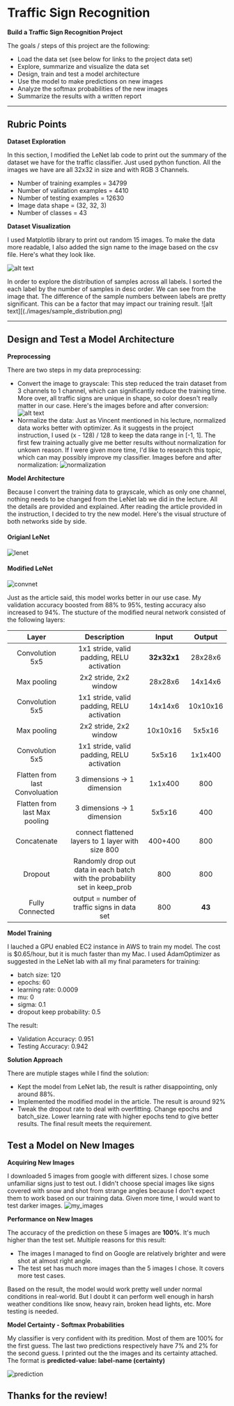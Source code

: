 # Traffic Sign Recognition



**Build a Traffic Sign Recognition Project**

The goals / steps of this project are the following:
* Load the data set (see below for links to the project data set)
* Explore, summarize and visualize the data set
* Design, train and test a model architecture
* Use the model to make predictions on new images
* Analyze the softmax probabilities of the new images
* Summarize the results with a written report

---
## Rubric Points

**Dataset Exploration**

In this section, I modified the LeNet lab code to print out the summary of the dataset we have for the traffic classifier. Just used python function. All the images we have are all 32x32 in size and with RGB 3 Channels. 
* Number of training examples = 34799
* Number of validation examples = 4410
* Number of testing examples = 12630
* Image data shape = (32, 32, 3)
* Number of classes = 43

**Dataset Visualization**

I used Matplotlib library to print out random 15 images. To make the data more readable, I also added the sign name to the image based on the csv file. Here's what they look like.

![alt text](./images/random_15.png)

In order to explore the distribution of samples across all labels. I sorted the each label by the number of samples in desc order. We can see from the image that. The difference of the sample numbers between labels are pretty significant. This can be a factor that may impact our training result.
![alt text][(./images/sample_distribution.png)

---
## Design and Test a Model Architecture

**Preprocessing**

There are two steps in my data preprocessing:
* Convert the image to grayscale: This step reduced the train dataset from 3 channels to 1 channel, which can significantly reduce the training time. More over, all traffic signs are unique in shape, so color doesn't really matter in our case. Here's the images before and after conversion:
![alt text](./images/grayscale.png)
* Normalize the data: Just as Vincent mentioned in his lecture, normalized data works better with optimizer. As it suggests in the project instruction,  I used (x - 128) / 128 to keep the data range in [-1, 1]. The first few training actually give me better results without normalization for unkown reason. If I were given more time, I'd like to research this topic, which can may possibly improve my classifier. Images before and after normalization:
![normalization](./images/normalization.png)

**Model Architecture**

Because I convert the training data to grayscale, which as only one channel, nothing needs to be changed from the LeNet lab we did in the lecture. All the details are provided and explained. After reading the article provided in the instruction, I decided to try the new model. Here's the visual structure of both networks side by side.

#### Origianl LeNet
![lenet](./images/original_lenet.png)
#### Modified LeNet
![convnet](./images/modified_lenet.png)

Just as the article said, this model works better in our use case. My validation accuracy boosted from 88% to 95%, testing accuracy also increased to 94%. The stucture of the modified neural network consisted of the following layers:

| Layer         		|     Description	        					| Input |Output| 
|:---------------------:|:---------------------------------------------:| :----:|:-----:|
| Convolution 5x5     	| 1x1 stride, valid padding, RELU activation 	|**32x32x1**|28x28x6|
| Max pooling			| 2x2 stride, 2x2 window						|28x28x6|14x14x6|
| Convolution 5x5 	    | 1x1 stride, valid padding, RELU activation 	|14x14x6|10x10x16|
| Max pooling			| 2x2 stride, 2x2 window	   					|10x10x16|5x5x16|
| Convolution 5x5 		| 1x1 stride, valid padding, RELU activation    |5x5x16|1x1x400|
| Flatten from last Convoluation				| 3 dimensions -> 1 dimension					|1x1x400| 800|
| Flatten from last Max pooling				| 3 dimensions -> 1 dimension					|5x5x16| 400|
| Concatenate | connect flattened layers to 1 layer with size 800			|400+400|800|
| Dropout | Randomly drop out data in each batch with the probability set in keep_prob			|800|800|
| Fully Connected | output = number of traffic signs in data set	|800|**43**|

**Model Training**

I lauched a GPU enabled EC2 instance in AWS to train my model. The cost is $0.65/hour, but it is much faster than my Mac. I used AdamOptimizer as suggested in the LeNet lab with all my final parameters for training:
* batch size: 120
* epochs: 60
* learning rate: 0.0009
* mu: 0
* sigma: 0.1
* dropout keep probability: 0.5

The result:
* Validation Accuracy: 0.951
* Testing Accuracy: 0.942

**Solution Approach**

There are mutiple stages while I find the solution:
* Kept the model from LeNet lab, the result is rather disappointing, only around 88%. 
* Implemented the modified model in the article. The result is around 92%
* Tweak the dropout rate to deal with overfitting. Change epochs and batch_size. Lower learning rate with higher epochs tend to give better results. The final result meets the requirement.

## Test a Model on New Images

**Acquiring New Images**

I downloaded 5 images from google with different sizes. I chose some unfamiliar signs just to test out. I didn't choose special images like signs covered with snow and shot from strange angles because I don't expect them to work based on our training data. Given more time, I would want to test darker images.
![my_images](./images/my_images.png)

**Performance on New Images**

The accuracy of the prediction on these 5 images are **100%**. It's much higher than the test set. Multiple reasons for this result:
* The images I managed to find on Google are relatively brighter and were shot at almost right angle. 
* The test set has much more images than the 5 images I chose. It covers more test cases.

Based on the result, the model would work pretty well under normal conditions in real-world. But I doubt it can perform well enough in harsh weather conditions like snow, heavy rain, broken head lights, etc. More testing is needed.

**Model Certainty - Softmax Probabilities**

My classifier is very confident with its predition. Most of them are 100% for the first guess. The last two predictions respectively have 7% and 2% for the second guess. I printed out the the images and its certainty attached. The format is **predicted-value: label-name (certainty)**

![prediction](./images/prediction.png)

## Thanks for the review!
